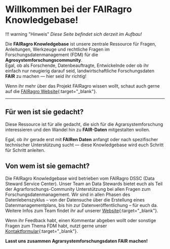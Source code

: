# Willkommen bei der FAIRagro Knowledgebase!


!!! warning "Hinweis" 
    _Diese Seite befindet sich derzeit im Aufbau!_


Die **FAIRagro Knowledgebase** ist unsere zentrale Ressource für Fragen, Anleitungen, Werkzeuge und rechtliche Fragen im Forschungsdatenmanagement (FDM) für die **Agrosystemforschungscommunity**.  
Egal, ob als Forschende, Datenbeauftragte, Entwickelnde oder ob ihr einfach nur neugierig darauf seid, landwirtschaftliche Forschungsdaten **FAIR** zu machen — hier seid ihr richtig!

Wenn ihr mehr über das Projekt FAIRagro wissen wollt, schaut auch gerne auf die [FAIRagro Website](https://fairagro.net){:target="_blank"}.

---

## Für wen ist sie gedacht?
Diese Ressource ist für alle gedacht, die sich für die Agrarsystemforschung interessieren und den Wandel hin zu **FAIR-Daten** mitgestalten wollen.

Egal, ob ihr gerade erst mit **FAIRen Daten** anfangt oder nach spezifischer technischer Unterstützung sucht — diese Knowledgebase wird euch Schritt für Schritt anleiten.


## Von wem ist sie gemacht?
Die FAIRagro Knowledgebase wird betrieben vom FAIRagro DSSC (Data Steward Service Center).
Unser Team an Data Stewards bietet euch als Teil der Agrarforschungs-Community Unterstützung bei allen Fragen zum Forschungsdatenmanagement.
Wir sind in allen Phasen des Datenlebenszyklus – von der Datensuche über die Erstellung eines Datenmanagementplans, bis hin zur Datenveröffentlichung – für euch da.  
Weitere Infos zum Team findet ihr auf unserer [Website](https://fairagro.net/helpdesk/){:target="_blank"}.

Wenn ihr Feedback habt, einen Kommentar abgeben wollt oder sonstige Fragen zum Thema FDM habt, nutzt gerne unser [Kontaktformular](https://fairagro.net/helpdesk/#helpdesk-form){:target="_blank"}.

**Lasst uns zusammen Agrarsystemforschungsdaten FAIR machen!**

